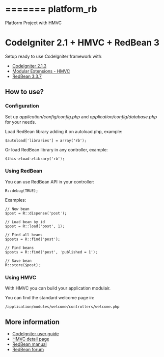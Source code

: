 =======
platform_rb
===========

Platform Project with HMVC 
# CodeIgniter 2.1 + HMVC + RedBean 3

Setup ready to use CodeIgniter framework with:

- [CodeIgniter 2.1.3](http://codeigniter.com)
- [Modular Extensions - HMVC](http://bitbucket.org/wiredesignz/codeigniter-modular-extensions-hmvc/overview)
- [RedBean 3.3.7](http//redbeanphp.com)

## How to use?

### Configuration

Set up *application/config/config.php* and *application/config/database.php* for your needs.

Load RedBean library adding it on autoload.php, example:

	$autoload['libraries'] = array('rb');
	
Or load RedBean library in any controller, example:

	$this->load->library('rb');
	
### Using RedBean

You can use RedBean API in your controller:

	R::debug(TRUE);
	
	
Examples:

	// New bean
	$post = R::dispense('post');
	
	// Load bean by id
	$post = R::load('post', 1);
	
	// Find all beans
	$posts = R::find('post');
	
	// Find beans
	$posts = R::find('post', 'published = 1');
	
	// Save bean
	R::store($post);
	
### Using HMVC

With HMVC you can build your application modulair. 

You can find the standard welcome page in:

	/application/modules/welcome/controllers/welcome.php

## More information

- [CodeIgniter user guide](http://codeigniter.com/user_guide)
- [HMVC detail page](https://bitbucket.org/wiredesignz/codeigniter-modular-extensions-hmvc/overview)
- [RedBean manual](http://www.redbeanphp.com/)
- [RedBean forum](http://groups.google.com/group/redbeanorm)



